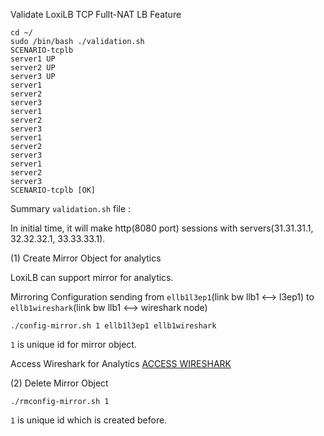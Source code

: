 

Validate LoxiLB TCP Fullt-NAT LB Feature

```
cd ~/
sudo /bin/bash ./validation.sh
SCENARIO-tcplb
server1 UP
server2 UP
server3 UP
server1
server2
server3
server1
server2
server3
server1
server2
server3
server1
server2
server3
SCENARIO-tcplb [OK]
```

Summary `validation.sh` file :

In initial time, it will make http(8080 port) sessions with servers(31.31.31.1, 32.32.32.1, 33.33.33.1).

(1) Create Mirror Object for analytics

LoxiLB can support mirror for analytics. 

Mirroring Configuration sending from `ellb1l3ep1`(link bw llb1 <--> l3ep1) to `ellb1wireshark`(link bw llb1 <--> wireshark node)

```
./config-mirror.sh 1 ellb1l3ep1 ellb1wireshark
```

`1` is unique id for mirror object.

Access Wireshark for Analytics [ACCESS WIRESHARK]({{TRAFFIC_HOST1_3000}})

(2) Delete Mirror Object

```
./rmconfig-mirror.sh 1 
```

`1` is unique id which is created before.






